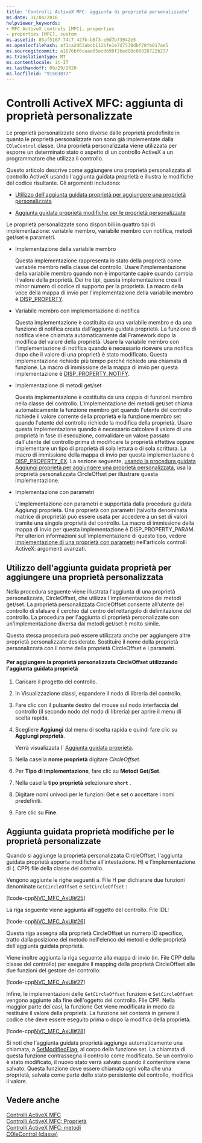 ```yaml
---
title: 'Controlli ActiveX MFC: aggiunta di proprietà personalizzate'
ms.date: 11/04/2016
helpviewer_keywords:
- MFC ActiveX controls [MFC], properties
- properties [MFC], custom
ms.assetid: 85af5167-74c7-427b-b8f3-e0d7b73942e5
ms.openlocfilehash: af1ca2d63abcb112bfe1e7d7538dbf70fb817ae5
ms.sourcegitcommit: a1676bf6caae05ecd698f26ed80c08828722b237
ms.translationtype: MT
ms.contentlocale: it-IT
ms.lasthandoff: 09/29/2020
ms.locfileid: "91503877"
---
```

# <a name="mfc-activex-controls-adding-custom-properties"></a>Controlli ActiveX MFC: aggiunta di proprietà personalizzate

Le proprietà personalizzate sono diverse dalle proprietà predefinite in quanto le proprietà personalizzate non sono già implementate dalla `COleControl` classe. Una proprietà personalizzata viene utilizzata per esporre un determinato stato o aspetto di un controllo ActiveX a un programmatore che utilizza il controllo.

Questo articolo descrive come aggiungere una proprietà personalizzata al controllo ActiveX usando l'aggiunta guidata proprietà e illustra le modifiche del codice risultante. Gli argomenti includono:

- [Utilizzo dell'aggiunta guidata proprietà per aggiungere una proprietà personalizzata](#_core_using_classwizard_to_add_a_custom_property)

- [Aggiunta guidata proprietà modifiche per le proprietà personalizzate](#_core_classwizard_changes_for_custom_properties)

Le proprietà personalizzate sono disponibili in quattro tipi di implementazione: variabile membro, variabile membro con notifica, metodi get/set e parametri.

- Implementazione della variabile membro

   Questa implementazione rappresenta lo stato della proprietà come variabile membro nella classe del controllo. Usare l'implementazione della variabile membro quando non è importante capire quando cambia il valore della proprietà. Dei tre tipi, questa implementazione crea il minor numero di codice di supporto per la proprietà. La macro della voce della mappa di invio per l'implementazione della variabile membro è [DISP_PROPERTY](reference/dispatch-maps.md#disp_property).

- Variabile membro con implementazione di notifica

   Questa implementazione è costituita da una variabile membro e da una funzione di notifica creata dall'aggiunta guidata proprietà. La funzione di notifica viene chiamata automaticamente dal Framework dopo la modifica del valore della proprietà. Usare la variabile membro con l'implementazione di notifica quando è necessario ricevere una notifica dopo che il valore di una proprietà è stato modificato. Questa implementazione richiede più tempo perché richiede una chiamata di funzione. La macro di immissione della mappa di invio per questa implementazione è [DISP_PROPERTY_NOTIFY](reference/dispatch-maps.md#disp_property_notify).

- Implementazione di metodi get/set

   Questa implementazione è costituita da una coppia di funzioni membro nella classe del controllo. L'implementazione dei metodi get/set chiama automaticamente la funzione membro get quando l'utente del controllo richiede il valore corrente della proprietà e la funzione membro set quando l'utente del controllo richiede la modifica della proprietà. Usare questa implementazione quando è necessario calcolare il valore di una proprietà in fase di esecuzione, convalidare un valore passato dall'utente del controllo prima di modificare la proprietà effettiva oppure implementare un tipo di proprietà di sola lettura o di sola scrittura. La macro di immissione della mappa di invio per questa implementazione è [DISP_PROPERTY_EX](reference/dispatch-maps.md#disp_property_ex). La sezione seguente, [usando la procedura guidata Aggiungi proprietà per aggiungere una proprietà personalizzata](#_core_using_classwizard_to_add_a_custom_property), usa la proprietà personalizzata CircleOffset per illustrare questa implementazione.

- Implementazione con parametri

   L'implementazione con parametri è supportata dalla procedura guidata Aggiungi proprietà. Una proprietà con parametri (talvolta denominata matrice di proprietà) può essere usata per accedere a un set di valori tramite una singola proprietà del controllo. La macro di immissione della mappa di invio per questa implementazione è DISP_PROPERTY_PARAM. Per ulteriori informazioni sull'implementazione di questo tipo, vedere [implementazione di una proprietà con parametri](mfc-activex-controls-advanced-topics.md) nell'articolo controlli ActiveX: argomenti avanzati.

## <a name="using-the-add-property-wizard-to-add-a-custom-property"></a><a name="_core_using_classwizard_to_add_a_custom_property"></a> Utilizzo dell'aggiunta guidata proprietà per aggiungere una proprietà personalizzata

Nella procedura seguente viene illustrata l'aggiunta di una proprietà personalizzata, CircleOffset, che utilizza l'implementazione dei metodi get/set. La proprietà personalizzata CircleOffset consente all'utente del controllo di sfalsare il cerchio dal centro del rettangolo di delimitazione del controllo. La procedura per l'aggiunta di proprietà personalizzate con un'implementazione diversa dai metodi get/set è molto simile.

Questa stessa procedura può essere utilizzata anche per aggiungere altre proprietà personalizzate desiderate. Sostituire il nome della proprietà personalizzata con il nome della proprietà CircleOffset e i parametri.

#### <a name="to-add-the-circleoffset-custom-property-using-the-add-property-wizard"></a>Per aggiungere la proprietà personalizzata CircleOffset utilizzando l'aggiunta guidata proprietà

1. Caricare il progetto del controllo.

1. In Visualizzazione classi, espandere il nodo di libreria del controllo.

1. Fare clic con il pulsante destro del mouse sul nodo interfaccia del controllo (il secondo nodo del nodo di libreria) per aprire il menu di scelta rapida.

1. Scegliere **Aggiungi** dal menu di scelta rapida e quindi fare clic su **Aggiungi proprietà**.

   Verrà visualizzata l' [Aggiunta guidata proprietà](../ide/adding-a-property-visual-cpp.md#names-add-property-wizard).

1. Nella casella **nome proprietà** digitare *CircleOffset*.

1. Per **Tipo di implementazione**, fare clic su **Metodi Get/Set**.

1. Nella casella **tipo proprietà** selezionare **`short`** .

1. Digitare nomi univoci per le funzioni Get e set o accettare i nomi predefiniti.

1. Fare clic su **Fine**.

## <a name="add-property-wizard-changes-for-custom-properties"></a><a name="_core_classwizard_changes_for_custom_properties"></a> Aggiunta guidata proprietà modifiche per le proprietà personalizzate

Quando si aggiunge la proprietà personalizzata CircleOffset, l'aggiunta guidata proprietà apporta modifiche all'intestazione. H) e l'implementazione di (. CPP) file della classe del controllo.

Vengono aggiunte le righe seguenti a. File H per dichiarare due funzioni denominate `GetCircleOffset` e `SetCircleOffset` :

[!code-cpp[NVC_MFC_AxUI#25](codesnippet/cpp/mfc-activex-controls-adding-custom-properties_1.h)]

La riga seguente viene aggiunta all'oggetto del controllo. File IDL:

[!code-cpp[NVC_MFC_AxUI#26](codesnippet/cpp/mfc-activex-controls-adding-custom-properties_2.idl)]

Questa riga assegna alla proprietà CircleOffset un numero ID specifico, tratto dalla posizione del metodo nell'elenco dei metodi e delle proprietà dell'aggiunta guidata proprietà.

Viene inoltre aggiunta la riga seguente alla mappa di invio (in. File CPP della classe del controllo) per eseguire il mapping della proprietà CircleOffset alle due funzioni del gestore del controllo:

[!code-cpp[NVC_MFC_AxUI#27](codesnippet/cpp/mfc-activex-controls-adding-custom-properties_3.cpp)]

Infine, le implementazioni delle `GetCircleOffset` funzioni e `SetCircleOffset` vengono aggiunte alla fine dell'oggetto del controllo. File CPP. Nella maggior parte dei casi, la funzione Get viene modificata in modo da restituire il valore della proprietà. La funzione set conterrà in genere il codice che deve essere eseguito prima o dopo la modifica della proprietà.

[!code-cpp[NVC_MFC_AxUI#28](codesnippet/cpp/mfc-activex-controls-adding-custom-properties_4.cpp)]

Si noti che l'aggiunta guidata proprietà aggiunge automaticamente una chiamata, a [SetModifiedFlag](reference/colecontrol-class.md#setmodifiedflag), al corpo della funzione set. La chiamata di questa funzione contrassegna il controllo come modificato. Se un controllo è stato modificato, il nuovo stato verrà salvato quando il contenitore viene salvato. Questa funzione deve essere chiamata ogni volta che una proprietà, salvata come parte dello stato persistente del controllo, modifica il valore.

## <a name="see-also"></a>Vedere anche

[Controlli ActiveX MFC](mfc-activex-controls.md)<br/>
[Controlli ActiveX MFC: Proprietà](mfc-activex-controls-properties.md)<br/>
[Controlli ActiveX MFC: metodi](mfc-activex-controls-methods.md)<br/>
[COleControl (classe)](reference/colecontrol-class.md)
